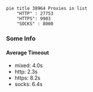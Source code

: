 
```mermaid
pie title 38964 Proxies in list
    "HTTP" : 27753
    "HTTPS": 9903
    "SOCKS" : 8000
```

### Some Info
#### Average Timeout

- mixed: 4.0s
- http: 2.3s
- https: 8.2s
- socks: 6.4s